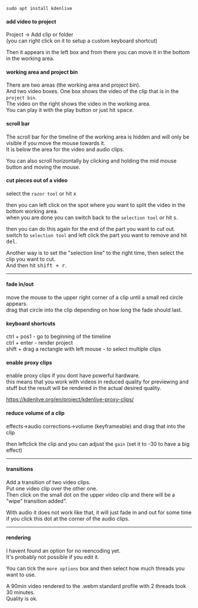 ```
sudo apt install kdenlive
```

#### add video to project
Project -> Add clip or folder\
(you can right click on it to setup a custom keyboard shortcut)

Then it appears in the left box and from there you can move it in the bottom in the working area.

#### working area and project bin
There are two areas (the working area and project bin).\
And two video boxes. One box shows the video of the clip that is in the `project bin`.\
The video on the right shows the video in the working area.\
You can play it with the play button or just hit <kbd>space</kbd>.

#### scroll bar

The scroll bar for the timeline of the working area is hidden and will only be visible if you move the mouse towards it.\
It is below the area for the video and audio clips.

You can also scroll horizontally by clicking and holding the mid mouse button and moving the mouse.

#### cut pieces out of a video

select the `razor tool` or hit <kbd>x</kbd>

then you can left click on the spot where you want to split the video in the bottom working area.\
when you are done you can switch back to the `selection tool` or hit <kbd>s</kbd>.

then you can do this again for the end of the part you want to cut out.\
switch to `selection tool` and left click the part you want to remove and hit <kbd>del</kbd>.

Another way is to set the "selection line" to the right time, then select the clip you want to cut.\
And then hit <kbd>shift + r</kbd>.

***

#### fade in/out

move the mouse to the upper right corner of a clip until a small red circle appears.\
drag that circle into the clip depending on how long the fade should last.

#### keyboard shortcuts

ctrl + pos1 - go to beginning of the timeline \
ctrl + enter - render project\
shift + drag a rectangle with left mouse - to select multiple clips

#### enable proxy clips

enable proxy clips if you dont have powerful hardware.\
this means that you work with videos in reduced quality for previewing and stuff but the result will be rendered in the actual desired quality.

https://kdenlive.org/en/project/kdenlive-proxy-clips/

#### reduce volume of a clip

effects->audio corrections->volume (keyframeable) and drag that into the clip

then leftclick the clip and you can adjust the `gain` (set it to -30 to have a big effect)

***
#### transitions

Add a transition of two video clips.\
Put one video clip over the other one.\
Then click on the small dot on the upper video clip and there will be a "wipe" transition added".

With audio it does not work like that, it will just fade in and out for some time if you click this dot at the corner of the audio clips.

***
#### rendering

I havent found an option for no reencoding yet.\
It's probably not possible if you edit it.

You can tick the `more options` box and then select how much threads you want to use.

A 90min video rendered to the .webm standard profile with 2 threads took 30 minutes.\
Quality is ok.
